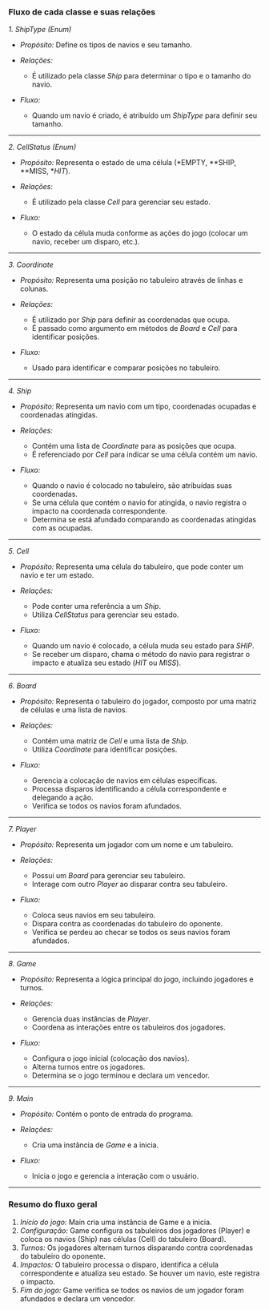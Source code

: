 ### Fluxo de cada classe e suas relações

*1. ShipType (Enum)*

* *Propósito:* Define os tipos de navios e seu tamanho.
* *Relações:*

  * É utilizado pela classe *Ship* para determinar o tipo e o tamanho do navio.
* *Fluxo:*

  * Quando um navio é criado, é atribuído um *ShipType* para definir seu tamanho.

---

*2. CellStatus (Enum)*

* *Propósito:* Representa o estado de uma célula (*EMPTY, **SHIP, **MISS, **HIT*).
* *Relações:*

  * É utilizado pela classe *Cell* para gerenciar seu estado.
* *Fluxo:*

  * O estado da célula muda conforme as ações do jogo (colocar um navio, receber um disparo, etc.).

---

*3. Coordinate*

* *Propósito:* Representa uma posição no tabuleiro através de linhas e colunas.
* *Relações:*

  * É utilizado por *Ship* para definir as coordenadas que ocupa.
  * É passado como argumento em métodos de *Board* e *Cell* para identificar posições.
* *Fluxo:*

  * Usado para identificar e comparar posições no tabuleiro.

---

*4. Ship*

* *Propósito:* Representa um navio com um tipo, coordenadas ocupadas e coordenadas atingidas.
* *Relações:*

  * Contém uma lista de *Coordinate* para as posições que ocupa.
  * É referenciado por *Cell* para indicar se uma célula contém um navio.
* *Fluxo:*

  * Quando o navio é colocado no tabuleiro, são atribuídas suas coordenadas.
  * Se uma célula que contém o navio for atingida, o navio registra o impacto na coordenada correspondente.
  * Determina se está afundado comparando as coordenadas atingidas com as ocupadas.

---

*5. Cell*

* *Propósito:* Representa uma célula do tabuleiro, que pode conter um navio e ter um estado.
* *Relações:*

  * Pode conter uma referência a um *Ship*.
  * Utiliza *CellStatus* para gerenciar seu estado.
* *Fluxo:*

  * Quando um navio é colocado, a célula muda seu estado para *SHIP*.
  * Se receber um disparo, chama o método do navio para registrar o impacto e atualiza seu estado (*HIT* ou *MISS*).

---

*6. Board*

* *Propósito:* Representa o tabuleiro do jogador, composto por uma matriz de células e uma lista de navios.
* *Relações:*

  * Contém uma matriz de *Cell* e uma lista de *Ship*.
  * Utiliza *Coordinate* para identificar posições.
* *Fluxo:*

  * Gerencia a colocação de navios em células específicas.
  * Processa disparos identificando a célula correspondente e delegando a ação.
  * Verifica se todos os navios foram afundados.

---

*7. Player*

* *Propósito:* Representa um jogador com um nome e um tabuleiro.
* *Relações:*

  * Possui um *Board* para gerenciar seu tabuleiro.
  * Interage com outro *Player* ao disparar contra seu tabuleiro.
* *Fluxo:*

  * Coloca seus navios em seu tabuleiro.
  * Dispara contra as coordenadas do tabuleiro do oponente.
  * Verifica se perdeu ao checar se todos os seus navios foram afundados.

---

*8. Game*

* *Propósito:* Representa a lógica principal do jogo, incluindo jogadores e turnos.
* *Relações:*

  * Gerencia duas instâncias de *Player*.
  * Coordena as interações entre os tabuleiros dos jogadores.
* *Fluxo:*

  * Configura o jogo inicial (colocação dos navios).
  * Alterna turnos entre os jogadores.
  * Determina se o jogo terminou e declara um vencedor.

---

*9. Main*

* *Propósito:* Contém o ponto de entrada do programa.
* *Relações:*

  * Cria uma instância de *Game* e a inicia.
* *Fluxo:*

  * Inicia o jogo e gerencia a interação com o usuário.

---

### Resumo do fluxo geral

1. *Início do jogo:* Main cria uma instância de Game e a inicia.
2. *Configuração:* Game configura os tabuleiros dos jogadores (Player) e coloca os navios (Ship) nas células (Cell) do tabuleiro (Board).
3. *Turnos:* Os jogadores alternam turnos disparando contra coordenadas do tabuleiro do oponente.
4. *Impactos:* O tabuleiro processa o disparo, identifica a célula correspondente e atualiza seu estado. Se houver um navio, este registra o impacto.
5. *Fim do jogo:* Game verifica se todos os navios de um jogador foram afundados e declara um vencedor.